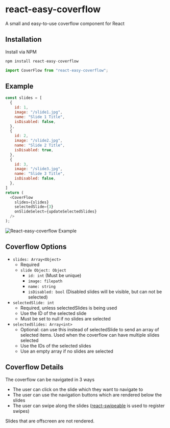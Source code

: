# react-easy-coverflow
A small and easy-to-use coverflow component for React

## Installation
Install via NPM

```js
npm install react-easy-coverflow
```

```js
import CoverFlow from "react-easy-coverflow";
```

## Example

```js
const slides = [
  {
    id: 1,
    image: "/slide1.jpg",
    name: "Slide 1 Title",
    isDisabled: false,
  },
  {
    id: 2,
    image: "/slide2.jpg",
    name: "Slide 2 Title",
    isDisabled: true,
  },
  {
    id: 3,
    image: "/slide3.jpg",
    name: "Slide 3 Title",
    isDisabled: false,
  },
]
return (
  <CoverFlow
    slides={slides}
    selectedSlide={3}
    onSlideSelect={updateSelectedSlides}
  />
);
```

![React-easy-coverflow Example](react-easy-coverflow.gif)

## Coverflow Options

- `slides: Array<Object>`
  - Required
  - `slide Object: Object`
    - `id: int` (Must be unique)
    - `image: filepath`
    - `name: string`
    - `isDisabled: bool` (Disabled slides will be visible, but can not be selected)
- `selectedSlide: int`
  - Required, unless selectedSlides is being used
  - Use the ID of the selected slide
  - Must be set to null if no slides are selected
- `selectedSlides: Array<int>`
  - Optional: can use this instead of selectedSlide to send an array of selected items. Used when the coverflow can have multiple slides selected
  - Use the IDs of the selected slides
  - Use an empty array if no slides are selected

## Coverflow Details

The coverflow can be navigated in 3 ways
- The user can click on the slide which they want to navigate to
- The user can use the navigation buttons which are rendered below the slides
- The user can swipe along the slides ([react-swipeable](https://github.com/dogfessional/react-swipeable) is used to register swipes)

Slides that are offscreen are not rendered.




